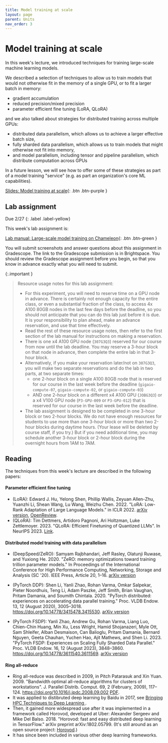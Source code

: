 ```yaml
---
title: Model training at scale
layout: page
parent: Units
nav_order: 3
---
```



# Model training at scale


In this week's lecture, we introduced techniques for training large-scale machine learning models.

We described a selection of techniques to allow us to train models that would not otherwise fit in the memory of a single GPU, or to fit a larger batch in memory:

* gradient accumulation
* reduced precision/mixed precision
* parameter efficient fine tuning (LoRA, QLoRA)

and we also talked about strategies for distributed training across multiple GPUs:

* distributed data parallelism, which allows us to achieve a larger effective batch size,
* fully sharded data parallelism, which allows us to train models that might otherwise not fit into memory,
* and model parallelism, including tensor and pipeline parallelism, which distribute computation across GPUs

In a future lesson, we will see how to offer some of these strategies as part of a model training "service" (e.g. as part an organization's core ML capabilities).

[Slides: Model training at scale](https://link.excalidraw.com/p/readonly/zMwrCvRBneDGH71cqjxj){: .btn .btn-purple }


## Lab assignment

Due 2/27
{: .label .label-yellow}

This week's lab assignment is:

[Lab manual: Large-scale model training on Chameleon](https://teaching-on-testbeds.github.io/llm-chi/){: .btn .btn-green }


You will submit screenshots and answer questions about this assignment in Gradescope. The link to the Gradescope submission is in Brightspace. You should review the Gradescope assignment before you begin, so that you know in advance exactly what you will need to submit.

{:.important }
> Resource usage notes for this lab assignment:
> 
> * For this experiment, you will need to reserve time on a GPU node in advance. There is certainly not enough capacity for the entire class, or even a substantial fraction of the class, to access 4x A100 80GB nodes in the last few days before the deadline, so you should not anticipate that you can do this lab just before it is due. It is your responsibility to plan ahead, make an advance reservation, and use that time effectively.
> * Read the rest of these resource usage notes, then refer to the first section of the lab manual for instructions on making a reservation.
> * There is one x4 A100 GPU node (`307G3Q3`) reserved for our course from now until the lab deadline. You may reserve a 3-hour block on that node in advance, then complete the entire lab in that 3-hour block.
> * Alternatively, if you make your reservation later/not on `307G3Q3`, you will make two separate reservations and do the lab in two parts, at two separate times:
>   * one 2-hour block on a single A100 80GB node that is reserved for our course in the last week before the deadline (`gigaio-compute-07`, `gigaio-compute-02`, or `gigaio-compute-03`)
>   * AND one 2-hour block on a different x4 A100 GPU (`JOBG3Q3`) or a x4 V100 GPU node (`P3-GPU-009` or `P3-GPU-012`) that is reserved for our course in the last week before the deadline.
> * The lab assignment is designed to be completed in one 3-hour block or two 2-hour blocks. We do not have enough resources for students to use more than one 3-hour block or more than two 2-hour blocks during daytime hours. (Your lease will be deleted by course staff, if you try.) But if you need additional time, you may schedule another 3-hour block or 2-hour block during the overnight hours from 1AM to 7AM.


## Reading

The techniques from this week's lecture are described in the following papers:

#### Parameter efficient fine tuning

* (LoRA): Edward J. Hu, Yelong Shen, Phillip Wallis, Zeyuan Allen-Zhu, Yuanzhi Li, Shean Wang, Lu Wang, Weizhu Chen. 2022. "LoRA: Low-Rank Adaptation of Large Language Models." in ICLR 2022. [arXiv version](https://arxiv.org/abs/2106.09685), [OpenReview](https://openreview.net/forum?id=nZeVKeeFYf9).
* (QLoRA): Tim Dettmers, Artidoro Pagnoni, Ari Holtzman, Luke Zettlemoyer. 2023. "QLoRA: Efficient Finetuning of Quantized LLMs". In NeurIPS 2023. [Link](https://proceedings.neurips.cc/paper_files/paper/2023/hash/1feb87871436031bdc0f2beaa62a049b-Abstract-Conference.html).

#### Distributed model training with data parallelism

* (DeepSpeed/ZeRO): Samyam Rajbhandari, Jeff Rasley, Olatunji Ruwase, and Yuxiong He. 2020. "ZeRO: memory optimizations toward training trillion parameter models." In Proceedings of the International Conference for High Performance Computing, Networking, Storage and Analysis (SC '20). IEEE Press, Article 20, 1–16. [arXiv version](https://arxiv.org/abs/1910.02054)

* (PyTorch DDP): Shen Li, Yanli Zhao, Rohan Varma, Omkar Salpekar, Pieter Noordhuis, Teng Li, Adam Paszke, Jeff Smith, Brian Vaughan, Pritam Damania, and Soumith Chintala. 2020. "PyTorch distributed: experiences on accelerating data parallel training." Proc. VLDB Endow. 13, 12 (August 2020), 3005–3018. https://doi.org/10.14778/3415478.3415530. [arXiv version](https://arxiv.org/abs/2006.15704)
* (PyTorch FSDP): Yanli Zhao, Andrew Gu, Rohan Varma, Liang Luo, Chien-Chin Huang, Min Xu, Less Wright, Hamid Shojanazeri, Myle Ott, Sam Shleifer, Alban Desmaison, Can Balioglu, Pritam Damania, Bernard Nguyen, Geeta Chauhan, Yuchen Hao, Ajit Mathews, and Shen Li. 2023. "PyTorch FSDP: Experiences on Scaling Fully Sharded Data Parallel." Proc. VLDB Endow. 16, 12 (August 2023), 3848–3860. https://doi.org/10.14778/3611540.3611569. [arXiv version](https://arxiv.org/abs/2304.11277)


#### Ring all-reduce

* Ring all-reduce was described in 2009, in Pitch Patarasuk and Xin Yuan. 2009. "Bandwidth optimal all-reduce algorithms for clusters of workstations". J. Parallel Distrib. Comput. 69, 2 (February, 2009), 117–124. https://doi.org/10.1016/j.jpdc.2008.09.002 [PDF](https://www.cs.fsu.edu/~xyuan/paper/09jpdc.pdf). 
* It was applied to distibruted deep learning by Baidu in 2017, see [Bringing HPC Techniques to Deep Learning
](https://andrew.gibiansky.com/blog/machine-learning/baidu-allreduce/). 
* Then, it gained more widespread use after it was implemented in a framework called Horovod, developed at Uber: Alexander Sergeev and Mike Del Balso. 2018. "Horovod: fast and easy distributed deep learning in TensorFlow." arXiv preprint arXiv:1802.05799. (It's still around as an open source project: [Horovod](https://github.com/horovod/horovod).) 
* It has since been included in various other deep learning frameworks.